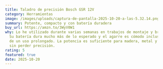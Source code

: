 ```yaml
---
title: Taladro de precisión Bosch GSR 12V
category: Herramientas
image: /images/uploads/captura-de-pantalla-2025-10-20-a-las-5.32.14.png
summary: Potente, compacto y con batería duradera
buy_url: https://amzn.to/3WyV0W1
why: Lo he utilizado durante varias semanas en trabajos de montaje y bricolaje.
  Su batería dura mucho más de lo esperado y el agarre es cómodo incluso después
  de un uso prolongado. La potencia es suficiente para madera, metal y pladur
  sin perder precisión.
rating: 5
featured: true
date: 2025-10-20
---
```

